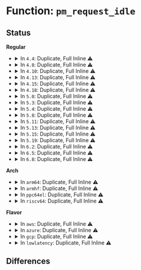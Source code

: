 # Function: <code>pm_request_idle</code>

## Status
<b>Regular</b>
<ul>
<li>
<details>
<summary>In <code>4.4</code>: Duplicate, Full Inline ⚠️</summary>

**Collision:** Static Duplication

**Inline:** Full

**Transformation:** False

**Instances:**

```
In drivers/base/dd.c (ffffffff8154b446)
Location: include/linux/pm_runtime.h:206
Inline: True
Inline callers:
  - drivers/base/dd.c:__device_attach_async_helper
  - drivers/base/dd.c:__device_attach
  - drivers/base/dd.c:driver_probe_device
```
```
In drivers/base/power/runtime.c (ffffffff81557632)
Location: include/linux/pm_runtime.h:206
Inline: True
Inline callers:
  - drivers/base/power/runtime.c:__pm_runtime_set_status
```
</details>
</li>
<li>
<details>
<summary>In <code>4.8</code>: Duplicate, Full Inline ⚠️</summary>

**Collision:** Static Duplication

**Inline:** Full

**Transformation:** False

**Instances:**

```
In drivers/base/dd.c (ffffffff8159d736)
Location: include/linux/pm_runtime.h:212
Inline: True
Inline callers:
  - drivers/base/dd.c:__device_attach
  - drivers/base/dd.c:__device_attach_async_helper
  - drivers/base/dd.c:driver_probe_device
```
```
In drivers/base/power/runtime.c (ffffffff815a96ca)
Location: include/linux/pm_runtime.h:212
Inline: True
Inline callers:
  - drivers/base/power/runtime.c:__pm_runtime_set_status
```
</details>
</li>
<li>
<details>
<summary>In <code>4.10</code>: Duplicate, Full Inline ⚠️</summary>

**Collision:** Static Duplication

**Inline:** Full

**Transformation:** False

**Instances:**

```
In drivers/base/dd.c (ffffffff815cbab6)
Location: include/linux/pm_runtime.h:215
Inline: True
Inline callers:
  - drivers/base/dd.c:__device_attach
  - drivers/base/dd.c:__device_attach_async_helper
  - drivers/base/dd.c:driver_probe_device
```
```
In drivers/base/power/runtime.c (ffffffff815d839a)
Location: include/linux/pm_runtime.h:215
Inline: True
Inline callers:
  - drivers/base/power/runtime.c:__pm_runtime_set_status
```
</details>
</li>
<li>
<details>
<summary>In <code>4.13</code>: Duplicate, Full Inline ⚠️</summary>

**Collision:** Static Duplication

**Inline:** Full

**Transformation:** False

**Instances:**

```
In drivers/base/dd.c (ffffffff815e069d)
Location: include/linux/pm_runtime.h:203
Inline: True
Inline callers:
  - drivers/base/dd.c:__device_attach
  - drivers/base/dd.c:__device_attach_async_helper
  - drivers/base/dd.c:driver_probe_device
```
```
In drivers/base/power/runtime.c (ffffffff815ec9f5)
Location: include/linux/pm_runtime.h:203
Inline: True
Inline callers:
  - drivers/base/power/runtime.c:__pm_runtime_set_status
```
</details>
</li>
<li>
<details>
<summary>In <code>4.15</code>: Duplicate, Full Inline ⚠️</summary>

**Collision:** Static Duplication

**Inline:** Full

**Transformation:** False

**Instances:**

```
In drivers/base/dd.c (ffffffff8164776d)
Location: include/linux/pm_runtime.h:203
Inline: True
Inline callers:
  - drivers/base/dd.c:__device_attach
  - drivers/base/dd.c:__device_attach_async_helper
  - drivers/base/dd.c:driver_probe_device
```
```
In drivers/base/power/runtime.c (ffffffff81653db7)
Location: include/linux/pm_runtime.h:203
Inline: True
Inline callers:
  - drivers/base/power/runtime.c:__pm_runtime_set_status
```
</details>
</li>
<li>
<details>
<summary>In <code>4.18</code>: Duplicate, Full Inline ⚠️</summary>

**Collision:** Static Duplication

**Inline:** Full

**Transformation:** False

**Instances:**

```
In drivers/base/dd.c (ffffffff81682c5d)
Location: include/linux/pm_runtime.h:203
Inline: True
Inline callers:
  - drivers/base/dd.c:__device_attach
  - drivers/base/dd.c:__device_attach_async_helper
  - drivers/base/dd.c:driver_probe_device
```
```
In drivers/base/power/runtime.c (ffffffff8168ebf6)
Location: include/linux/pm_runtime.h:203
Inline: True
Inline callers:
  - drivers/base/power/runtime.c:__pm_runtime_set_status
```
</details>
</li>
<li>
<details>
<summary>In <code>5.0</code>: Duplicate, Full Inline ⚠️</summary>

**Collision:** Static Duplication

**Inline:** Full

**Transformation:** False

**Instances:**

```
In drivers/base/dd.c (ffffffff816a289d)
Location: include/linux/pm_runtime.h:203
Inline: True
Inline callers:
  - drivers/base/dd.c:__device_attach
  - drivers/base/dd.c:__device_attach_async_helper
  - drivers/base/dd.c:driver_probe_device
```
```
In drivers/base/power/runtime.c (ffffffff816aef26)
Location: include/linux/pm_runtime.h:203
Inline: True
Inline callers:
  - drivers/base/power/runtime.c:__pm_runtime_set_status
```
</details>
</li>
<li>
<details>
<summary>In <code>5.3</code>: Duplicate, Full Inline ⚠️</summary>

**Collision:** Static Duplication

**Inline:** Full

**Transformation:** False

**Instances:**

```
In drivers/base/dd.c (ffffffff816db657)
Location: include/linux/pm_runtime.h:204
Inline: True
Inline callers:
  - drivers/base/dd.c:__device_attach
  - drivers/base/dd.c:__device_attach_async_helper
  - drivers/base/dd.c:driver_probe_device
```
```
In drivers/base/power/runtime.c (ffffffff816e999c)
Location: include/linux/pm_runtime.h:204
Inline: True
Inline callers:
  - drivers/base/power/runtime.c:__pm_runtime_set_status
```
</details>
</li>
<li>
<details>
<summary>In <code>5.4</code>: Duplicate, Full Inline ⚠️</summary>

**Collision:** Static Duplication

**Inline:** Full

**Transformation:** False

**Instances:**

```
In drivers/base/dd.c (ffffffff816ff627)
Location: include/linux/pm_runtime.h:204
Inline: True
Inline callers:
  - drivers/base/dd.c:__device_attach
  - drivers/base/dd.c:__device_attach_async_helper
  - drivers/base/dd.c:driver_probe_device
```
```
In drivers/base/power/runtime.c (ffffffff8170d9fc)
Location: include/linux/pm_runtime.h:204
Inline: True
Inline callers:
  - drivers/base/power/runtime.c:__pm_runtime_set_status
```
</details>
</li>
<li>
<details>
<summary>In <code>5.8</code>: Duplicate, Full Inline ⚠️</summary>

**Collision:** Static Duplication

**Inline:** Full

**Transformation:** False

**Instances:**

```
In drivers/base/dd.c (ffffffff817b990e)
Location: include/linux/pm_runtime.h:214
Inline: True
Inline callers:
  - drivers/base/dd.c:__device_attach
  - drivers/base/dd.c:__device_attach_async_helper
  - drivers/base/dd.c:driver_probe_device
```
```
In drivers/base/power/runtime.c (ffffffff817c961c)
Location: include/linux/pm_runtime.h:214
Inline: True
Inline callers:
  - drivers/base/power/runtime.c:__pm_runtime_set_status
```
</details>
</li>
<li>
<details>
<summary>In <code>5.11</code>: Duplicate, Full Inline ⚠️</summary>

**Collision:** Static Duplication

**Inline:** Full

**Transformation:** False

**Instances:**

```
In drivers/base/dd.c (ffffffff817ce93e)
Location: include/linux/pm_runtime.h:335
Inline: True
Inline callers:
  - drivers/base/dd.c:__device_attach
  - drivers/base/dd.c:__device_attach_async_helper
  - drivers/base/dd.c:driver_probe_device
```
```
In drivers/base/power/runtime.c (ffffffff817de11c)
Location: include/linux/pm_runtime.h:335
Inline: True
Inline callers:
  - drivers/base/power/runtime.c:__pm_runtime_set_status
  - drivers/base/power/runtime.c:rpm_suspend
  - drivers/base/power/runtime.c:__rpm_put_suppliers
```
</details>
</li>
<li>
<details>
<summary>In <code>5.13</code>: Duplicate, Full Inline ⚠️</summary>

**Collision:** Static Duplication

**Inline:** Full

**Transformation:** False

**Instances:**

```
In drivers/base/dd.c (ffffffff817b233e)
Location: include/linux/pm_runtime.h:335
Inline: True
Inline callers:
  - drivers/base/dd.c:__device_attach
  - drivers/base/dd.c:__device_attach_async_helper
  - drivers/base/dd.c:driver_probe_device
```
```
In drivers/base/power/runtime.c (ffffffff817c245f)
Location: include/linux/pm_runtime.h:335
Inline: True
Inline callers:
  - drivers/base/power/runtime.c:__pm_runtime_set_status
  - drivers/base/power/runtime.c:rpm_suspend
  - drivers/base/power/runtime.c:__rpm_put_suppliers
```
</details>
</li>
<li>
<details>
<summary>In <code>5.15</code>: Duplicate, Full Inline ⚠️</summary>

**Collision:** Static Duplication

**Inline:** Full

**Transformation:** False

**Instances:**

```
In drivers/base/dd.c (ffffffff8183b72a)
Location: include/linux/pm_runtime.h:342
Inline: True
Inline callers:
  - drivers/base/dd.c:__device_attach
  - drivers/base/dd.c:__device_attach_async_helper
  - drivers/base/dd.c:__driver_probe_device
```
```
In drivers/base/power/runtime.c (ffffffff8184c121)
Location: include/linux/pm_runtime.h:342
Inline: True
Inline callers:
  - drivers/base/power/runtime.c:__pm_runtime_set_status
  - drivers/base/power/runtime.c:rpm_suspend
  - drivers/base/power/runtime.c:pm_runtime_release_supplier
```
</details>
</li>
<li>
<details>
<summary>In <code>5.19</code>: Duplicate, Full Inline ⚠️</summary>

**Collision:** Static Duplication

**Inline:** Full

**Transformation:** False

**Instances:**

```
In drivers/base/core.c (ffffffff819767d1)
Location: include/linux/pm_runtime.h:371
Inline: True
Inline callers:
  - drivers/base/core.c:device_link_release_fn
```
```
In drivers/base/dd.c (ffffffff8197dccb)
Location: include/linux/pm_runtime.h:371
Inline: True
Inline callers:
  - drivers/base/dd.c:__device_attach
  - drivers/base/dd.c:__device_attach_async_helper
  - drivers/base/dd.c:__driver_probe_device
```
```
In drivers/base/power/runtime.c (ffffffff81992653)
Location: include/linux/pm_runtime.h:371
Inline: True
Inline callers:
  - drivers/base/power/runtime.c:pm_runtime_drop_link
  - drivers/base/power/runtime.c:__pm_runtime_set_status
  - drivers/base/power/runtime.c:rpm_suspend
  - drivers/base/power/runtime.c:__rpm_put_suppliers
```
</details>
</li>
<li>
<details>
<summary>In <code>6.2</code>: Duplicate, Full Inline ⚠️</summary>

**Collision:** Static Duplication

**Inline:** Full

**Transformation:** False

**Instances:**

```
In drivers/base/core.c (ffffffff81ae2a11)
Location: include/linux/pm_runtime.h:375
Inline: True
Inline callers:
  - drivers/base/core.c:device_link_release_fn
```
```
In drivers/base/dd.c (ffffffff81aeb54b)
Location: include/linux/pm_runtime.h:375
Inline: True
Inline callers:
  - drivers/base/dd.c:__device_attach
  - drivers/base/dd.c:__device_attach_async_helper
  - drivers/base/dd.c:__driver_probe_device
```
```
In drivers/base/power/runtime.c (ffffffff81b02af3)
Location: include/linux/pm_runtime.h:375
Inline: True
Inline callers:
  - drivers/base/power/runtime.c:pm_runtime_drop_link
  - drivers/base/power/runtime.c:__pm_runtime_set_status
  - drivers/base/power/runtime.c:rpm_suspend
  - drivers/base/power/runtime.c:__rpm_put_suppliers
```
</details>
</li>
<li>
<details>
<summary>In <code>6.5</code>: Duplicate, Full Inline ⚠️</summary>

**Collision:** Static Duplication

**Inline:** Full

**Transformation:** False

**Instances:**

```
In drivers/base/core.c (ffffffff81b30931)
Location: include/linux/pm_runtime.h:375
Inline: True
Inline callers:
  - drivers/base/core.c:device_link_release_fn
```
```
In drivers/base/dd.c (ffffffff81b3981a)
Location: include/linux/pm_runtime.h:375
Inline: True
Inline callers:
  - drivers/base/dd.c:__device_attach
  - drivers/base/dd.c:__device_attach_async_helper
  - drivers/base/dd.c:__driver_probe_device
```
```
In drivers/base/power/runtime.c (ffffffff81b50ba3)
Location: include/linux/pm_runtime.h:375
Inline: True
Inline callers:
  - drivers/base/power/runtime.c:pm_runtime_drop_link
  - drivers/base/power/runtime.c:__pm_runtime_set_status
  - drivers/base/power/runtime.c:rpm_suspend
  - drivers/base/power/runtime.c:__rpm_put_suppliers
```
</details>
</li>
<li>
<details>
<summary>In <code>6.8</code>: Duplicate, Full Inline ⚠️</summary>

**Collision:** Static Duplication

**Inline:** Full

**Transformation:** False

**Instances:**

```
In drivers/base/core.c (ffffffff81b87f31)
Location: include/linux/pm_runtime.h:373
Inline: True
Inline callers:
  - drivers/base/core.c:device_link_release_fn
```
```
In drivers/base/dd.c (ffffffff81b912da)
Location: include/linux/pm_runtime.h:373
Inline: True
Inline callers:
  - drivers/base/dd.c:__device_attach
  - drivers/base/dd.c:__device_attach_async_helper
  - drivers/base/dd.c:__driver_probe_device
```
```
In drivers/base/power/runtime.c (ffffffff81ba9123)
Location: include/linux/pm_runtime.h:373
Inline: True
Inline callers:
  - drivers/base/power/runtime.c:pm_runtime_drop_link
  - drivers/base/power/runtime.c:__pm_runtime_set_status
  - drivers/base/power/runtime.c:rpm_suspend
  - drivers/base/power/runtime.c:__rpm_put_suppliers
```
</details>
</li>
</ul>
<b>Arch</b>
<ul>
<li>
<details>
<summary>In <code>arm64</code>: Duplicate, Full Inline ⚠️</summary>

**Collision:** Static Duplication

**Inline:** Full

**Transformation:** False

**Instances:**

```
In drivers/base/dd.c (ffff8000108ea750)
Location: include/linux/pm_runtime.h:204
Inline: True
Inline callers:
  - drivers/base/dd.c:__device_attach
  - drivers/base/dd.c:__device_attach_async_helper
  - drivers/base/dd.c:driver_probe_device
```
```
In drivers/base/power/runtime.c (ffff8000108fcf28)
Location: include/linux/pm_runtime.h:204
Inline: True
Inline callers:
  - drivers/base/power/runtime.c:__pm_runtime_set_status
```
</details>
</li>
<li>
<details>
<summary>In <code>armhf</code>: Duplicate, Full Inline ⚠️</summary>

**Collision:** Static Duplication

**Inline:** Full

**Transformation:** False

**Instances:**

```
In drivers/base/dd.c (c09d8800)
Location: include/linux/pm_runtime.h:204
Inline: True
Inline callers:
  - drivers/base/dd.c:__device_attach
  - drivers/base/dd.c:__device_attach_async_helper
  - drivers/base/dd.c:driver_probe_device
```
```
In drivers/base/power/runtime.c (c09e8674)
Location: include/linux/pm_runtime.h:204
Inline: True
Inline callers:
  - drivers/base/power/runtime.c:__pm_runtime_set_status
```
</details>
</li>
<li>
<details>
<summary>In <code>ppc64el</code>: Duplicate, Full Inline ⚠️</summary>

**Collision:** Static Duplication

**Inline:** Full

**Transformation:** False

**Instances:**

```
In drivers/base/dd.c (c000000000981970)
Location: include/linux/pm_runtime.h:204
Inline: True
Inline callers:
  - drivers/base/dd.c:__device_attach
  - drivers/base/dd.c:__device_attach_async_helper
  - drivers/base/dd.c:driver_probe_device
```
```
In drivers/base/power/runtime.c (c000000000999840)
Location: include/linux/pm_runtime.h:204
Inline: True
Inline callers:
  - drivers/base/power/runtime.c:__pm_runtime_set_status
```
</details>
</li>
<li>
<details>
<summary>In <code>riscv64</code>: Duplicate, Full Inline ⚠️</summary>

**Collision:** Static Duplication

**Inline:** Full

**Transformation:** False

**Instances:**

```
In drivers/base/dd.c (ffffffe00057e570)
Location: include/linux/pm_runtime.h:204
Inline: True
Inline callers:
  - drivers/base/dd.c:__device_attach
  - drivers/base/dd.c:__device_attach_async_helper
  - drivers/base/dd.c:driver_probe_device
```
```
In drivers/base/power/runtime.c (ffffffe00058be90)
Location: include/linux/pm_runtime.h:204
Inline: True
Inline callers:
  - drivers/base/power/runtime.c:__pm_runtime_set_status
```
</details>
</li>
</ul>
<b>Flavor</b>
<ul>
<li>
<details>
<summary>In <code>aws</code>: Duplicate, Full Inline ⚠️</summary>

**Collision:** Static Duplication

**Inline:** Full

**Transformation:** False

**Instances:**

```
In drivers/base/dd.c (ffffffff816c4e17)
Location: include/linux/pm_runtime.h:204
Inline: True
Inline callers:
  - drivers/base/dd.c:__device_attach
  - drivers/base/dd.c:__device_attach_async_helper
  - drivers/base/dd.c:driver_probe_device
```
```
In drivers/base/power/runtime.c (ffffffff816d314c)
Location: include/linux/pm_runtime.h:204
Inline: True
Inline callers:
  - drivers/base/power/runtime.c:__pm_runtime_set_status
```
</details>
</li>
<li>
<details>
<summary>In <code>azure</code>: Duplicate, Full Inline ⚠️</summary>

**Collision:** Static Duplication

**Inline:** Full

**Transformation:** False

**Instances:**

```
In drivers/base/dd.c (ffffffff816a0097)
Location: include/linux/pm_runtime.h:204
Inline: True
Inline callers:
  - drivers/base/dd.c:__device_attach
  - drivers/base/dd.c:__device_attach_async_helper
  - drivers/base/dd.c:driver_probe_device
```
```
In drivers/base/power/runtime.c (ffffffff816ae430)
Location: include/linux/pm_runtime.h:204
Inline: True
Inline callers:
  - drivers/base/power/runtime.c:__pm_runtime_set_status
```
</details>
</li>
<li>
<details>
<summary>In <code>gcp</code>: Duplicate, Full Inline ⚠️</summary>

**Collision:** Static Duplication

**Inline:** Full

**Transformation:** False

**Instances:**

```
In drivers/base/dd.c (ffffffff816f32e7)
Location: include/linux/pm_runtime.h:204
Inline: True
Inline callers:
  - drivers/base/dd.c:__device_attach
  - drivers/base/dd.c:__device_attach_async_helper
  - drivers/base/dd.c:driver_probe_device
```
```
In drivers/base/power/runtime.c (ffffffff817016bc)
Location: include/linux/pm_runtime.h:204
Inline: True
Inline callers:
  - drivers/base/power/runtime.c:__pm_runtime_set_status
```
</details>
</li>
<li>
<details>
<summary>In <code>lowlatency</code>: Duplicate, Full Inline ⚠️</summary>

**Collision:** Static Duplication

**Inline:** Full

**Transformation:** False

**Instances:**

```
In drivers/base/dd.c (ffffffff8170db17)
Location: include/linux/pm_runtime.h:204
Inline: True
Inline callers:
  - drivers/base/dd.c:__device_attach
  - drivers/base/dd.c:__device_attach_async_helper
  - drivers/base/dd.c:driver_probe_device
```
```
In drivers/base/power/runtime.c (ffffffff8171c46a)
Location: include/linux/pm_runtime.h:204
Inline: True
Inline callers:
  - drivers/base/power/runtime.c:__pm_runtime_set_status
```
</details>
</li>
</ul>

## Differences
